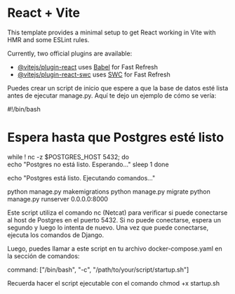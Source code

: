 # React + Vite

This template provides a minimal setup to get React working in Vite with HMR and some ESLint rules.

Currently, two official plugins are available:

- [@vitejs/plugin-react](https://github.com/vitejs/vite-plugin-react/blob/main/packages/plugin-react/README.md) uses [Babel](https://babeljs.io/) for Fast Refresh
- [@vitejs/plugin-react-swc](https://github.com/vitejs/vite-plugin-react-swc) uses [SWC](https://swc.rs/) for Fast Refresh

Puedes crear un script de inicio que espere a que la base de datos esté lista antes de ejecutar manage.py. Aquí te dejo un ejemplo de cómo se vería:

#!/bin/bash

# Espera hasta que Postgres esté listo
while ! nc -z $POSTGRES_HOST 5432; do   
  echo "Postgres no está listo. Esperando..."
  sleep 1
done

echo "Postgres está listo. Ejecutando comandos..."

python manage.py makemigrations
python manage.py migrate
python manage.py runserver 0.0.0.0:8000

Este script utiliza el comando nc (Netcat) para verificar si puede conectarse al host de Postgres en el puerto 5432. Si no puede conectarse, espera un segundo y luego lo intenta de nuevo. Una vez que puede conectarse, ejecuta los comandos de Django.

Luego, puedes llamar a este script en tu archivo docker-compose.yaml en la sección de comandos:

command: ["/bin/bash", "-c", "/path/to/your/script/startup.sh"]

Recuerda hacer el script ejecutable con el comando chmod +x startup.sh
